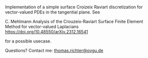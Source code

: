 Implementation of a simple surface Croizeix Raviart discretization for vector-valued PDEs in the tangential plane. See

C. Mehlmann
Analysis of the Crouzeix-Raviart Surface Finite Element Method for vector-valued Laplacians
https://doi.org/10.48550/arXiv.2312.16541

for a possible usecase.

Questions? Contact me: thomas.richter@ovgu.de
